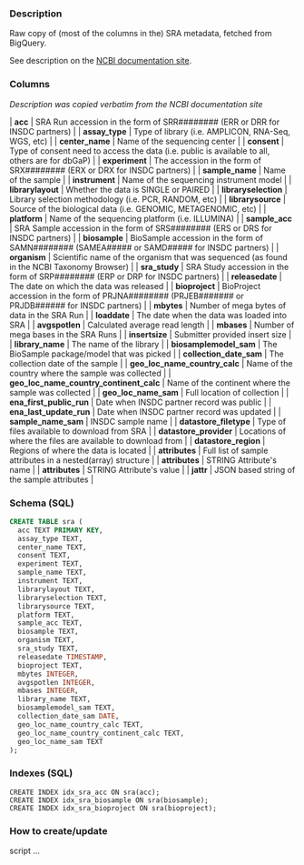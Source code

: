 ### Description

Raw copy of (most of the columns in the) SRA metadata, fetched from BigQuery.

See description on the [NCBI documentation site](https://www.ncbi.nlm.nih.gov/sra/docs/sra-cloud-based-metadata-table/).

### Columns

*Description was copied verbatim from the NCBI documentation site*

| **acc** | SRA Run accession in the form of SRR######## (ERR or DRR for INSDC partners) |
| **assay_type** | Type of library (i.e. AMPLICON, RNA-Seq, WGS, etc) |
| **center_name** | Name of the sequencing center |
| **consent** | Type of consent need to access the data (i.e. public is available to all, others are for dbGaP) |
| **experiment** | The accession in the form of SRX######## (ERX or DRX for INSDC partners) |
| **sample_name** | Name of the sample |
| **instrument** | Name of the sequencing instrument model |
| **librarylayout** | Whether the data is SINGLE or PAIRED |
| **libraryselection** | Library selection methodology (i.e. PCR, RANDOM, etc) |
| **librarysource** | Source of the biological data (i.e. GENOMIC, METAGENOMIC, etc) |
| **platform** | Name of the sequencing platform (i.e. ILLUMINA) |
| **sample_acc** | SRA Sample accession in the form of SRS######## (ERS or DRS for INSDC partners) |
| **biosample** | BioSample accession in the form of SAMN######## (SAMEA##### or SAMD##### for INSDC partners) |
| **organism** | Scientific name of the organism that was sequenced (as found in the NCBI Taxonomy Browser) |
| **sra_study** | SRA Study accession in the form of SRP######## (ERP or DRP for INSDC partners) |
| **releasedate** | The date on which the data was released |
| **bioproject** | BioProject accession in the form of PRJNA######## (PRJEB####### or PRJDB###### for INSDC partners) |
| **mbytes** | Number of mega bytes of data in the SRA Run |
| **loaddate** | The date when the data was loaded into SRA |
| **avgspotlen** | Calculated average read length |
| **mbases** | Number of mega bases in the SRA Runs |
| **insertsize** | Submitter provided insert size |
| **library_name** | The name of the library |
| **biosamplemodel_sam** | The BioSample package/model that was picked |
| **collection_date_sam** | The collection date of the sample |
| **geo_loc_name_country_calc** | Name of the country where the sample was collected |
| **geo_loc_name_country_continent_calc** | Name of the continent where the sample was collected |
| **geo_loc_name_sam** | Full location of collection |
| **ena_first_public_run** | Date when INSDC partner record was public |
| **ena_last_update_run** | Date when INSDC partner record was updated |
| **sample_name_sam** | INSDC sample name |
| **datastore_filetype** | Type of files available to download from SRA |
| **datastore_provider** | Locations of where the files are available to download from |
| **datastore_region** | Regions of where the data is located |
| **attributes** | Full list of sample attributes in a nested(array) structure |
| **attributes** | STRING 	Attribute's name |
| **attributes** | STRING 	Attribute's value |
| **jattr** | JSON based string of the sample attributes |

### Schema (SQL)

```sql
CREATE TABLE sra (
  acc TEXT PRIMARY KEY,
  assay_type TEXT,
  center_name TEXT,
  consent TEXT,
  experiment TEXT,
  sample_name TEXT,
  instrument TEXT,
  librarylayout TEXT,
  libraryselection TEXT,
  librarysource TEXT,
  platform TEXT,
  sample_acc TEXT,
  biosample TEXT,
  organism TEXT,
  sra_study TEXT,
  releasedate TIMESTAMP,
  bioproject TEXT,
  mbytes INTEGER,
  avgspotlen INTEGER,
  mbases INTEGER,
  library_name TEXT,
  biosamplemodel_sam TEXT,
  collection_date_sam DATE,
  geo_loc_name_country_calc TEXT,
  geo_loc_name_country_continent_calc TEXT,
  geo_loc_name_sam TEXT
);
```

### Indexes (SQL)
```
CREATE INDEX idx_sra_acc ON sra(acc);
CREATE INDEX idx_sra_biosample ON sra(biosample);
CREATE INDEX idx_sra_bioproject ON sra(bioproject);
```

### How to create/update

script ...
